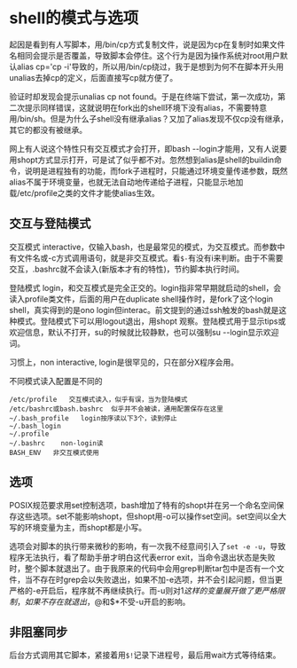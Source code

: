 # shell的模式与选项

起因是看到有人写脚本，用/bin/cp方式复制文件，说是因为cp在复制时如果文件名相同会提示是否覆盖，导致脚本会停住。这个行为是因为操作系统对root用户默认alias cp='cp -i'导致的，所以用/bin/cp绕过，我于是想到为何不在脚本开头用unalias去掉cp的定义，后面直接写cp就方便了。

验证时却发现会提示unalias cp not found。于是在终端下尝试，第一次成功，第二次提示同样错误，这就说明在fork出的shell环境下没有alias，不需要特意用/bin/sh。但是为什么子shell没有继承alias？又加了alias发现不仅cp没有继承，其它的都没有被继承。

网上有人说这个特性只有交互模式才会打开，即bash --login才能用，又有人说要用shopt方式显示打开，可是试了似乎都不对。忽然想到alias是shell的buildin命令，说明是进程独有的功能，而fork子进程时，只能通过环境变量传递参数，既然alias不属于环境变量，也就无法自动地传递给子进程，只能显示地加载/etc/profile之类的文件才能使alias生效。

交互与登陆模式
----
交互模式 interactive，仅输入bash，也是最常见的模式，为交互模式。而参数中有文件名或-c方式调用语句，就是非交互模式。看`$-`有没有i来判断。由于不需要交互，.bashrc就不会读入(新版本才有的特性)，节约脚本执行时间。

登陆模式 login，和交互模式是完全正交的。login指非常早期就启动的shell，会读入profile类文件，后面的用户在duplicate shell操作时，是fork了这个login shell，真实得到的是ono login但interac。前文提到的通过ssh触发的bash就是这种模式。登陆模式下可以用logout退出，用shopt 观察。登陆模式用于显示tips或欢迎信息，默认不打开，su的时候就比较静默，也可以强制su --login显示欢迎词。

习惯上，non interactive, login是很罕见的，只在部分X程序会用。

不同模式读入配置是不同的

```
/etc/profile   交互模式读入，似乎有误，当为登陆模式
/etc/bashrc或bash.bashrc  似乎并不会被读，通用配置保存在这里
~/.bash_profile   login按序读以下3个，读到停止
~/.bash_login
~/.profile
~/.bashrc    non-login读
BASH_ENV   非交互模式使用
```

选项
----
POSIX规范要求用set控制选项，bash增加了特有的shopt并在另一个命名空间保存这些选项。set不能影响shopt，但shopt用-o可以操作set空间。set空间以全大写的环境变量为主，而shopt都是小写。

选项会对脚本的执行带来微秒的影响，有一次我不经意间引入了`set -e -u`，导致程序无法执行，看了帮助手册才明白这代表error exit，当命令退出状态是失败时，整个脚本就退出了。由于我原来的代码中会用grep判断tar包中是否有一个文件，当不存在时grep会以失败退出，如果不加-e选项，并不会引起问题，但当更严格的-e开启后，程序就不再继续执行。而-u则对$1这样的变量展开做了更严格限制，如果不存在就退出，$@和$\*不受-u开启的影响。

非阻塞同步
----
后台方式调用其它脚本，紧接着用`$!`记录下进程号，最后用wait方式等待结束。